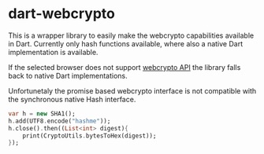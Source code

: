 # dart-webcrypto
This is a wrapper library to easily make the webcrypto capabilities available in Dart. 
Currently only hash functions available, where also a native Dart implementation is available.

If the selected browser does not support [webcrypto API](http://www.w3.org/TR/WebCryptoAPI/) the library falls back to native Dart implementations.

Unfortunetaly the promise based webcrypto interface is not compatible with the synchronous native Hash interface.

```dart
var h = new SHA1();
h.add(UTF8.encode("hashme"));
h.close().then((List<int> digest){
    print(CryptoUtils.bytesToHex(digest));
});
```